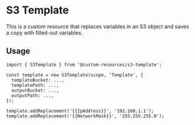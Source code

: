# S3 Template

This is a custom resource that replaces variables in an S3 object and saves a copy with filled-out variables.

## Usage

    import { S3Template } from '@custom-resources/s3-template';

    const template = new S3Template(scope, 'Template', {
      templateBucket: ...,
      templatePath: ...,
      outputBucket: ...,
      outputPath: ...,
    });

    template.addReplacement('{{IpAddress}}', '192.168.1.1');
    template.addReplacement('{{NetworkMask}}', '255.255.255.0');
